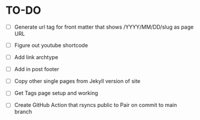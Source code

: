 # TO-DO

- [ ] Generate url tag for front matter that shows /YYYY/MM/DD/slug as page URL
- [ ] Figure out youtube shortcode
- [ ] Add link archtype
- [ ] Add in post footer
- [ ] Copy other single pages from Jekyll version of site
- [ ] Get Tags page setup and working
- [ ] Create GitHub Action that rsyncs public to Pair on commit to main branch

